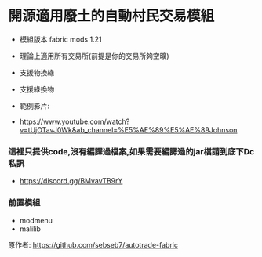# 開源適用廢土的自動村民交易模組
* 模組版本 fabric mods 1.21
* 理論上適用所有交易所(前提是你的交易所夠空曠)
* 支援物換綠
* 支援綠換物
  
* 範例影片:
* https://www.youtube.com/watch?v=tUjOTavJ0Wk&ab_channel=%E5%AE%89%E5%AE%89Johnson

### 這裡只提供code,沒有編譯過檔案,如果需要編譯過的jar檔請到底下Dc私訊
* https://discord.gg/BMvavTB9rY

### 前置模組
* modmenu
* malilib













原作者:
https://github.com/sebseb7/autotrade-fabric

